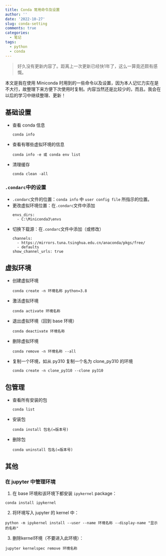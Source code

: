 ```yaml
---
title: Conda 常用命令及设置
author: ''
date: '2022-10-27'
slug: conda-setting
comments: true
categories:
  - 笔记
tags:
  - python
  - conda
---
```

> 好久没有更新内容了。距离上一次更新已经快1年了，这么一算竟还颇有感慨。

本文是我在使用 Miniconda 时用到的一些命令以及设置，因为本人记忆力实在是不大行，故整理下来方便下次使用时复制。内容当然还是比较少的，而且。我会在以后的学习中继续整理、更新！

## 基础设置
- 查看 conda 信息
  
  ```
  conda info
  ```
- 查看有哪些虚拟环境的信息
  ```
  conda info -e 或 conda env list
  ```
- 清理缓存
  ```
  conda clean -all
  ```
### `.condarc`中的设置
- `.condarc`文件的位置：`conda info` 中 `user config file` 所指示的位置。
- 更改虚拟环境位置：在`.condarc`文件中添加
  ```
  envs_dirs:
    - C:\Miniconda3\envs
  ```
- 切换下载源：在`.condarc`文件中添加（或修改）
  ```
  channels:
    - https://mirrors.tuna.tsinghua.edu.cn/anaconda/pkgs/free/
    - defaults
  show_channel_urls: true
  ```
## 虚拟环境
- 创建虚拟环境
  ```
  conda create -n 环境名称 python=3.8
  ```
- 激活虚拟环境
  ```
  conda activate 环境名称
  ```
- 退出虚拟环境（回到 base 环境）
  ```
  conda deactivate 环境名称
  ```
- 删除虚拟环境
  ```
  conda remove -n 环境名称 --all
  ```
- 复制一个环境，如从 py310 复制一个名为 clone_py310 的环境
  ```
  conda create -n clone_py310 --clone py310
  ```
## 包管理
- 查看所有安装的包
  ```
  conda list
  ```
- 安装包
  ```
  conda install 包名(=版本号)
  ```
- 删除包
  ```
  conda uninstall 包名(=版本号)
  ```

## 其他
### 在 jupyter 中管理环境

1. 在 base 环境和该环境下都安装 `ipykernel` package：
  ```
  conda install ipykernel
  ```
2. 将环境写入 jupyter 的 kernel 中：
  ```
  python -m ipykernel install --user --name 环境名称 --display-name "显示的名称"
  ```

3. 删除kernel环境（不要进入此环境）：
  ```
  jupyter kernelspec remove 环境名称
  ```